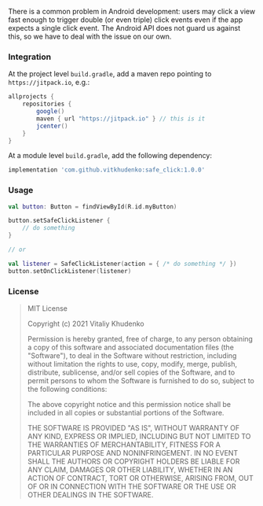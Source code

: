 There is a common problem in Android development: users may click a view fast enough to trigger double (or even triple) click events even if
the app expects a single click event. The Android API does not guard us against this, so we have to deal with the issue on our own.

### Integration

At the project level `build.gradle`, add a maven repo pointing to `https://jitpack.io`, e.g.:

```groovy
allprojects {
    repositories {
        google()
        maven { url "https://jitpack.io" } // this is it
        jcenter()
    }
}
```

At a module level `build.gradle`, add the following dependency:

```groovy
implementation 'com.github.vitkhudenko:safe_click:1.0.0'
```

### Usage

```kotlin
val button: Button = findViewById(R.id.myButton)

button.setSafeClickListener {
    // do something
}

// or

val listener = SafeClickListener(action = { /* do something */ })
button.setOnClickListener(listener)
```

### License

> MIT License
>
> Copyright (c) 2021 Vitaliy Khudenko
>
> Permission is hereby granted, free of charge, to any person obtaining a copy
> of this software and associated documentation files (the "Software"), to deal
> in the Software without restriction, including without limitation the rights
> to use, copy, modify, merge, publish, distribute, sublicense, and/or sell
> copies of the Software, and to permit persons to whom the Software is
> furnished to do so, subject to the following conditions:
>
> The above copyright notice and this permission notice shall be included in all
> copies or substantial portions of the Software.
>
> THE SOFTWARE IS PROVIDED "AS IS", WITHOUT WARRANTY OF ANY KIND, EXPRESS OR
> IMPLIED, INCLUDING BUT NOT LIMITED TO THE WARRANTIES OF MERCHANTABILITY,
> FITNESS FOR A PARTICULAR PURPOSE AND NONINFRINGEMENT. IN NO EVENT SHALL THE
> AUTHORS OR COPYRIGHT HOLDERS BE LIABLE FOR ANY CLAIM, DAMAGES OR OTHER
> LIABILITY, WHETHER IN AN ACTION OF CONTRACT, TORT OR OTHERWISE, ARISING FROM,
> OUT OF OR IN CONNECTION WITH THE SOFTWARE OR THE USE OR OTHER DEALINGS IN THE
> SOFTWARE.

